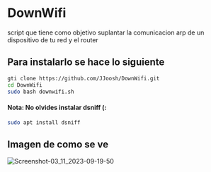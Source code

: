 # DownWifi
script que tiene como objetivo suplantar la comunicacion arp de un dispositivo de tu red y el router 

## Para instalarlo se hace lo siguiente 

``` bash
gti clone https://github.com/JJoosh/DownWifi.git
cd DownWifi
sudo bash downwifi.sh
```
#### Nota: No olvides instalar dsniff (:

``` bash
sudo apt install dsniff 
```

## Imagen de como se ve 
![Screenshot-03_11_2023-09-19-50](https://github.com/JJoosh/DownWifi/assets/122099216/20e21d38-af1d-49d1-a0d3-8af58739d4fe)
